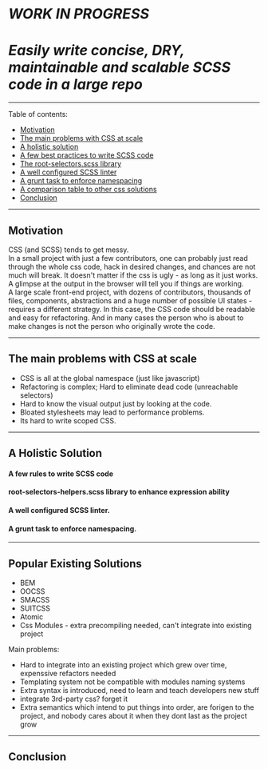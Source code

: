 # *WORK IN PROGRESS*
# *Easily write concise, DRY, maintainable and scalable SCSS code in a large repo*

---

Table of contents:
  * [Motivation](#motivation)
  * [The main problems with CSS at scale](#the-main-problems-with-css-at-scale)
  * [A holistic solution](#a-holistic-solution)
   * [A few best practices to write SCSS code]()
   * [The root-selectors.scss library]()
   * [A well configured SCSS linter]()
   * [A grunt task to enforce namespacing]()
  * [A comparison table to other css solutions](#popular-existing-solutions)
  * [Conclusion](#conclusion)

---

## Motivation
CSS (and SCSS) tends to get messy.<br>
In a small project with just a few contributors, one can probably just read through the whole css code, hack in desired changes, and chances are not much will break. It doesn't matter if the css is ugly - as long as it just works. A glimpse at the output in the browser will tell you if things are working.
<br>
A large scale front-end project, with dozens of contributors, thousands of files, components, abstractions and a huge number of possible UI states - requires a different strategy. In this case, the CSS code should be readable and easy for refactoring. And in many cases the person who is about to make changes is not the person who originally wrote the code.
<br>

---

## The main problems with CSS at scale 
  * CSS is all at the global namespace (just like javascript)
  * Refactoring is complex; Hard to eliminate dead code (unreachable selectors)
  * Hard to know the visual output just by looking at the code.
  * Bloated stylesheets may lead to performance problems.
  * Its hard to write scoped CSS.
   
--- 

## A Holistic Solution

#### A few rules to write SCSS code
#### root-selectors-helpers.scss library to enhance expression ability
#### A well configured SCSS linter.
#### A grunt task to enforce namespacing.

---

## Popular Existing Solutions
  * BEM
  * OOCSS
  * SMACSS
  * SUITCSS
  * Atomic
  * Css Modules - extra precompiling needed, can't integrate into existing project
  
Main problems:
* Hard to integrate into an existing project which grew over time, expenssive refactors needed
* Templating system not be compatible with modules naming systems
* Extra syntax is introduced, need to learn and teach developers new stuff
* integrate 3rd-party css? forget it
* Extra semantics which intend to put things into order, are forigen to the project, and nobody cares about it when they dont last as the project grow


---

## Conclusion


